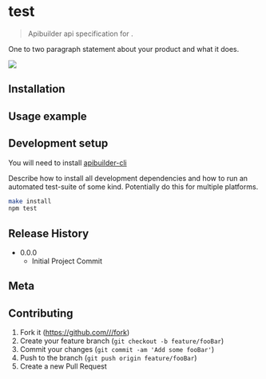 # test
> Apibuilder api specification for .

One to two paragraph statement about your product and what it does.

![](header.png)

## Installation

## Usage example

## Development setup

You will need to install [apibuilder-cli](https://github.com/apicollective/apibuilder-cli)

Describe how to install all development dependencies and how to run an automated test-suite of some kind. Potentially do this for multiple platforms.

```sh
make install
npm test
```

## Release History

* 0.0.0
    * Initial Project Commit
## Meta

## Contributing

1. Fork it (<https://github.com///fork>)
2. Create your feature branch (`git checkout -b feature/fooBar`)
3. Commit your changes (`git commit -am 'Add some fooBar'`)
4. Push to the branch (`git push origin feature/fooBar`)
5. Create a new Pull Request


